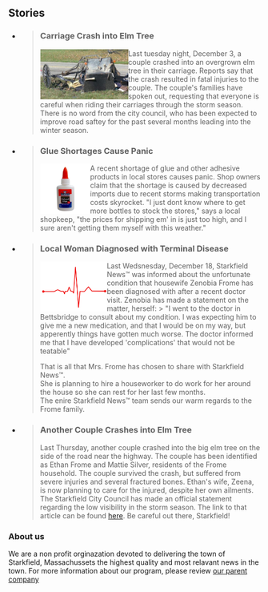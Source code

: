 <!--# Starkfield <img src="assets/newspaper.png" alt="news" height="40"/><sup>™</sup>

Welcome to the official Starkfield NEWS page.

---
-->

## Stories

- > ### **Carriage Crash into Elm Tree**
  >
  > <img src="assets/crash.jpg" alt="carriage crash" height="100" align="left" class="stories" />  
  > Last tuesday night, December 3, a couple crashed into an overgrown elm tree in their carriage.  
  > Reports say that the crash resulted in fatal injuries to the couple.  
  > The couple's families have spoken out, requesting that everyone is careful when riding their carriages through the storm season.  
  > There is no word from the city council, who has been expected to improve road saftey for the past several months leading into the winter season.

- > ### **Glue Shortages Cause Panic**
  >
  > <img src="assets/gluebottle.png" alt="gluebottle" height="100" align="left" />  
  > A recent shortage of glue and other adhesive products in local stores causes panic.  
  > Shop owners claim that the shortage is caused by decreased imports due to recent storms making transportation costs skyrocket.  
  > "I just dont know where to get more bottles to stock the stores," says a local shopkeep, "the prices for shipping em' in is just too high, and I sure aren't getting them myself with this weather."

- > ### **Local Woman Diagnosed with Terminal Disease**
  >
  > <img src="assets/heart-rate.svg" alt="heart beat" height="100" align="left" />
  > Last Wedsnesday, December 18, Starkfield News™ was informed about the unfortunate condition that housewife Zenobia Frome has been diagnosed with after a recent doctor visit.  
  > Zenobia has made a statement on the matter, herself:
  > > "I went to the doctor in Bettsbridge to consult about my condition. I was expecting him to give me a new medication,                and that I would be on my way, but apperently things have gotten much worse. The doctor informed me that I have developed 'complications' that would not be teatable"
  >
  > That is all that Mrs. Frome has chosen to share with Starkfield News™.  
  > She is planning to hire a houseworker to do work for her around the house so she can rest for her last few months.  
  > The enire Starkfield News™ team sends our warm regards to the Frome family.

- > ### **Another Couple Crashes into Elm Tree**
  >
  > Last Thursday, another couple crashed into the big elm tree on the side of the road near the highway.
  > The couple has been identified as Ethan Frome and Mattie Silver, residents of the Frome household.
  > The couple survived the crash, but suffered from severe injuries and several fractured bones.
  > Ethan's wife, Zeena, is now planning to care for the injured, despite her own ailments.
  > The Starkfield City Council has made an official statement regarding the low visibility in the storm season.
  > The link to that article can be found [here](). Be careful out there, Starkfield!

### About us

We are a non profit orginazation devoted to delivering the town of Starkfield, Massachussets the highest quality and most relavant news in the town. For more information about our program, please review [our parent company](https://www.youtube.com/watch?v=dQw4w9WgXcQ)
